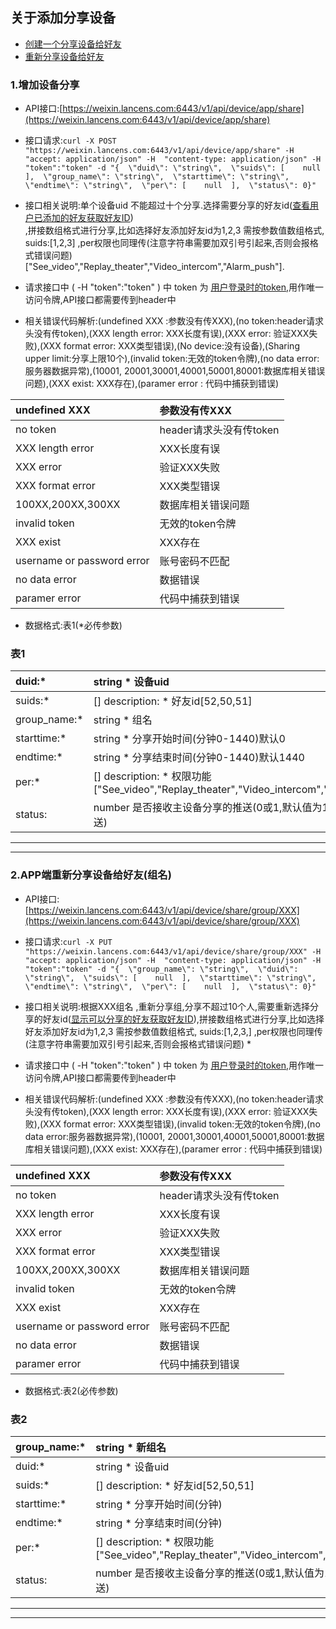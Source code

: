 ## 关于添加分享设备

* [创建一个分享设备给好友](#1增加设备分享)
* [重新分享设备给好友](#2app端重新分享设备给好友组名)

### 1.增加设备分享

* API接口:[https://weixin.lancens.com:6443/v1/api/device/app/share](https://weixin.lancens.com:6443/v1/api/device/app/share)
* 接口请求:`curl -X POST "https://weixin.lancens.com:6443/v1/api/device/app/share" -H  "accept: application/json" -H  "content-type: application/json" -H "token":"token" -d "{  \"duid\": \"string\",  \"suids\": [    null  ],  \"group_name\": \"string\",  \"starttime\": \"string\",  \"endtime\": \"string\",  \"per\": [    null  ],  \"status\": 0}"`
* 接口相关说明:单个设备uid 不能超过十个分享.选择需要分享的好友id\([查看用户已添加的好友获取好友ID](/../hao-you-guan-li/cha-kan-hao-you.html)\)  
  ,拼接数组格式进行分享,比如选择好友添加好友id为1,2,3  需按参数值数组格式, suids:\[1,2,3\] ,per权限也同理传\(注意字符串需要加双引号引起来,否则会报格式错误问题\)\["See\_video","Replay\_theater","Video\_intercom","Alarm\_push"\].

* 请求接口中  \(  -H "token":"token" \) 中 token 为 [用户登录时的token](/../deng-lu-yu-tui-chu.html),用作唯一访问令牌,API接口都需要传到header中

* 相关错误代码解析:\(undefined XXX :参数没有传XXX\),\(no token:header请求头没有传token\),\(XXX length error: XXX长度有误\),\(XXX error: 验证XXX失败\),\(XXX format error: XXX类型错误\),\(No device:没有设备\),\(Sharing upper limit:分享上限10个\),\(invalid token:无效的token令牌\),\(no data error:服务器数据异常\),\(10001, 20001,30001,40001,50001,80001:数据库相关错误问题\),\(XXX exist: XXX存在\),\(paramer error : 代码中捕获到错误\)

|  undefined XXX | 参数没有传XXX |
| :--- | :--- |
| no token | header请求头没有传token |
| XXX length error | XXX长度有误 |
| XXX error | 验证XXX失败 |
| XXX format error | XXX类型错误 |
| 100XX,200XX,300XX | 数据库相关错误问题 |
| invalid token | 无效的token令牌 |
| XXX exist | XXX存在 |
| username or password error | 账号密码不匹配 |
| no data error | 数据错误 |
| paramer error | 代码中捕获到错误 |

* 数据格式:表1\(\*必传参数\)

### 表1

| duid:\* | string  \* 设备uid |
| :--- | :--- |
| suids:\* | \[\] description: \* 好友id\[52,50,51\] |
| group\_name:\* | string  \* 组名 |
| starttime:\* | string  \* 分享开始时间\(分钟0-1440\)默认0 |
| endtime:\* | string  \* 分享结束时间\(分钟0-1440\)默认1440 |
| per:\* | \[\] description: \* 权限功能\["See\_video","Replay\_theater","Video\_intercom","Alarm\_push"\] |
| status: | number 是否接收主设备分享的推送\(0或1,默认值为1 接收分享推送\) |

---

---

### 2.APP端重新分享设备给好友\(组名\)

* API接口:[https://weixin.lancens.com:6443/v1/api/device/share/group/XXX](https://weixin.lancens.com:6443/v1/api/device/share/group/XXX)
* 接口请求:`curl -X PUT "https://weixin.lancens.com:6443/v1/api/device/share/group/XXX" -H  "accept: application/json" -H  "content-type: application/json" -H "token":"token" -d "{  \"group_name\": \"string\",  \"duid\": \"string\",  \"suids\": [    null  ],  \"starttime\": \"string\",  \"endtime\": \"string\",  \"per\": [    null  ],  \"status\": 0}"`
* 接口相关说明:根据XXX组名 ,重新分享组,分享不超过10个人,需要重新选择分享的好友id\([显示可以分享的好友获取好友ID](/../hao-you-guan-li/cha-kan-hao-you.html)\),拼接数组格式进行分享,比如选择好友添加好友id为1,2,3  需按参数值数组格式, suids:\[1,2,3,\] ,per权限也同理传\(注意字符串需要加双引号引起来,否则会报格式错误问题\)
  \* 
* 请求接口中  \(  -H "token":"token" \) 中 token 为 [用户登录时的token](/../deng-lu-yu-tui-chu.html),用作唯一访问令牌,API接口都需要传到header中

* 相关错误代码解析:\(undefined XXX :参数没有传XXX\),\(no token:header请求头没有传token\),\(XXX length error: XXX长度有误\),\(XXX error: 验证XXX失败\),\(XXX format error: XXX类型错误\),\(invalid token:无效的token令牌\),\(no data error:服务器数据异常\),\(10001, 20001,30001,40001,50001,80001:数据库相关错误问题\),\(XXX exist: XXX存在\),\(paramer error : 代码中捕获到错误\)

|  undefined XXX | 参数没有传XXX |
| :--- | :--- |
| no token | header请求头没有传token |
| XXX length error | XXX长度有误 |
| XXX error | 验证XXX失败 |
| XXX format error | XXX类型错误 |
| 100XX,200XX,300XX | 数据库相关错误问题 |
| invalid token | 无效的token令牌 |
| XXX exist | XXX存在 |
| username or password error | 账号密码不匹配 |
| no data error | 数据错误 |
| paramer error | 代码中捕获到错误 |

* 数据格式:表2\(必传参数\)

### 表2

| group\_name:\* | string \* 新组名 |
| :--- | :--- |
| duid:\* | string \* 设备uid |
| suids:\* | \[\] description: \* 好友id\[52,50,51\] |
| starttime:\* | string  \* 分享开始时间\(分钟\) |
| endtime:\* | string  \* 分享结束时间\(分钟\) |
| per:\* | \[\] description: \* 权限功能\["See\_video","Replay\_theater","Video\_intercom","Alarm\_push"\] |
| status: | number 是否接收主设备分享的推送\(0或1,默认值为1 接收分享推送\) |

---

---



